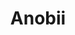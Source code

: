 ---
blog: https://blog.anobii.com/en
facebook: https://facebook.com/anobii
logohandle: anobii
sort: anobii
title: Anobii
twitter: https://x.com/anobii
website: https://www.anobii.com/
---